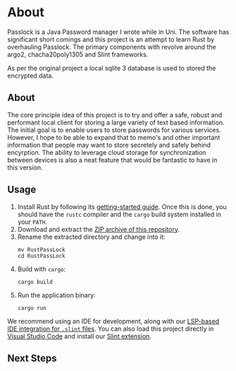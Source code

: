 # About

Passlock is a Java Password manager I wrote while in Uni. The software has significant short comings and this project is an attempt to learn Rust by overhauling Passlock. The primary components with revolve around the argo2, chacha20poly1305 and Slint frameworks. 

As per the original project a local sqlite 3 database is used to stored the encrypted data. 

## About

The core principle idea of this project is to try and offer a safe, robust and performant local client for storing a large variety of text based information. The initial goal is to enable users to store passwords for various services.
However, I hope to be able to expand that to memo's and other important information that people may want to store secretely and safely behind encyrption. The ability to leverage cloud storage for synchronization between devices is also
a neat feature that would be fantastic to have in this version. 

## Usage

1. Install Rust by following its [getting-started guide](https://www.rust-lang.org/learn/get-started).
   Once this is done, you should have the `rustc` compiler and the `cargo` build system installed in your `PATH`.
2. Download and extract the [ZIP archive of this repository](https://github.com/slint-ui/slint-rust-template/archive/refs/heads/main.zip).
3. Rename the extracted directory and change into it:
    ```
    mv RustPassLock
    cd RustPassLock  
    ```
4. Build with `cargo`:
    ```
    cargo build
    ```
5. Run the application binary:
    ```
    cargo run
    ```

We recommend using an IDE for development, along with our [LSP-based IDE integration for `.slint` files](https://github.com/slint-ui/slint/blob/master/tools/lsp/README.md). You can also load this project directly in [Visual Studio Code](https://code.visualstudio.com) and install our [Slint extension](https://marketplace.visualstudio.com/items?itemName=Slint.slint).

## Next Steps

